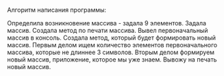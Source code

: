 Алгоритм написания программы:

Определила возникновение массива - задала 9 элементов.
Задала массив.
Создала метод по печати массива.
Вывел первоначальный массив в консоль.
Создала метод, который будет формировать новый массив.
Первым делом ищем количество элементов первоначального массива, которые не длиннее 3 символов.
Вторым делом формируем новый массив, приложение, которое мы уже знаем.
Вывожу на печать новый массив.